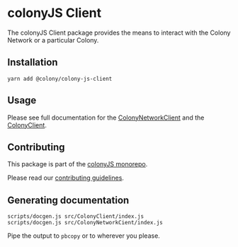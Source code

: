 # colonyJS Client

The colonyJS Client package provides the means to interact with the Colony
Network or a particular Colony.

## Installation

```
yarn add @colony/colony-js-client
```

## Usage

Please see full documentation for the [ColonyNetworkClient](https://joincolony.github.io/colonyjs/api-colonynetworkclient/) and the [ColonyClient](https://joincolony.github.io/colonyjs/api-colonyclient/).


## Contributing

This package is part of the [colonyJS monorepo](https://github.com/JoinColony/colonyJS).

Please read our [contributing guidelines](https://github.com/JoinColony/colonyJS/blob/master/CONTRIBUTING.md).


## Generating documentation

```shell
scripts/docgen.js src/ColonyClient/index.js
scripts/docgen.js src/ColonyNetworkCient/index.js
```

Pipe the output to `pbcopy` or to wherever you please.
